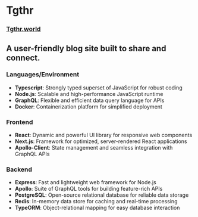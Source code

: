 # Tgthr

### [Tgthr.world](https://tgthr.world)

A user-friendly blog site built to share and connect.
---
### Languages/Environment

- **Typescript**: Strongly typed superset of JavaScript for robust coding
- **Node.js**: Scalable and high-performance JavaScript runtime
- **GraphQL**: Flexible and efficient data query language for APIs
- **Docker**: Containerization platform for simplified deployment

### Frontend

- **React**: Dynamic and powerful UI library for responsive web components
- **Next.js**: Framework for optimized, server-rendered React applications
- **Apollo-Client**: State management and seamless integration with GraphQL APIs

### Backend

- **Express**: Fast and lightweight web framework for Node.js
- **Apollo**: Suite of GraphQL tools for building feature-rich APIs
- **PostgreSQL**: Open-source relational database for reliable data storage
- **Redis**: In-memory data store for caching and real-time processing
- **TypeORM**: Object-relational mapping for easy database interaction

